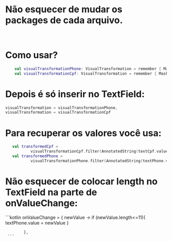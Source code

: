 <h1>Não esquecer de mudar os packages de cada arquivo.</h1>

<br />
<h1>Como usar?</h1>


```kotlin
    val visualTransformationPhone: VisualTransformation = remember { MaskPhone() }
    val visualTransformationCpf: VisualTransformation = remember { MaskCpf() }

 ```
 <h1>Depois é só inserir no TextField:</h1>
 
 ```kotlin
 visualTransformation = visualTransformationPhone,
 visualTransformation = visualTransformationCpf
  ```

  <h1>Para recuperar os valores você usa:</h1>

   
 ```kotlin
    val transformedCpf =
            visualTransformationCpf.filter(AnnotatedString(textCpf.value)).text.text
    val transformedPhone =
            visualTransformationPhone.filter(AnnotatedString(textPhone.value)).text.text
  ```

  <h1>Não esquecer de colocar length no TextField na parte de onValueChange:</h1>
   ```kotlin
   onValueChange = { newValue ->
                if (newValue.length<=11){
                   textPhone.value = newValue
                }

            },
     ```